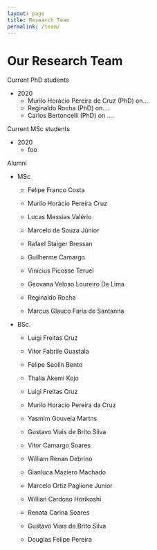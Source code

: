 ```yaml
---
layout: page
title: Research Team
permalink: /team/
---
```


# Our Research Team

Current PhD students

- 2020
  - Murilo Horácio Pereira de Cruz (PhD) on....
  - Reginaldo Rocha (PhD) on....
  - Carlos Bertoncelli (PhD) on ....


Current MSc students

- 2020
  - foo


Alumni

- MSc

  - Felipe Franco Costa

  - Murilo Horácio Pereira Cruz 

  - Lucas Messias Valério

  - Marcelo de Souza Júnior

  - Rafael Staiger Bressan

  - Guilherme Camargo

  - Vinícius Picosse Teruel
  
  - Geovana Veloso Loureiro De Lima

  - Reginaldo Rocha

  - Marcus Glauco Faria de Santanna


- BSc. 

  - Luigi Freitas Cruz

  - Vitor Fabrile Guastala

  - Felipe Seolin Bento

  - Thalia Akemi Kojo

  - Luigi Freitas Cruz

  - Murilo Horacio Pereira da Cruz

  - Yasmim Gouveia Martns

  - Gustavo Viais de Brito Silva

  - Vitor Camargo Soares

  - William Renan Debrino

  - Gianluca Maziero Machado

  - Marcelo Ortiz Paglione Junior

  - Willian Cardoso Horikoshi

  - Renata Carina Soares

  - Gustavo Viais de Brito Silva

  - Douglas Felipe Pereira

